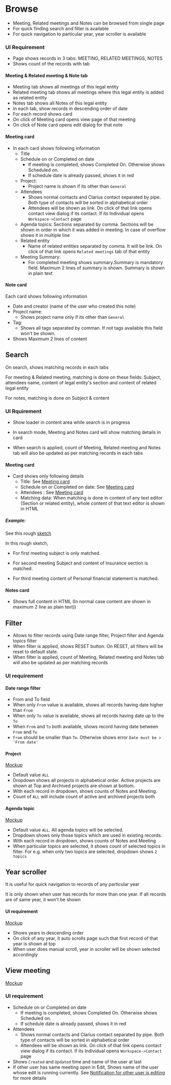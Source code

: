 # Browse

- Meeting, Related meetings and Notes can be browsed from single page
- For quick finding search and filter is available
- For quick navigation to particular year, year scroller is available



### UI Requirement

- Page shows records in 3 tabs: MEETING, RELATED MEETINGS, NOTES
- Shows count of the records with tab

#### Meeting & Related meeting & Note tab

- Meeting tab shows all meetings of this legal entity
- Related meeting tab shows  all meetings where this legal entity is added as related entity 
- Notes tab shows all Notes of this legal entity
- In each tab, show records in descending order of date
- For each record shows card
- On click of Meeting card opens view page of that meeting
- On click of Note card opens edit dialog for that note

#### Meeting card

- In each card shows following information
  - Title
  - Schedule on or Completed on date
    - If meeting is completed, shows Completed On. Otherwise shows Scheduled on. 
    - If schedule date is already passed, shows it in red
  - Project: 
    - Project name is shown if its other than `General`
  - Attendees
    - Shows normal contacts and Clarius contact separated by pipe. Both type of contacts will be sorted in alphabetical order
    - Attendees will be shown as link. On click of that link opens contact view dialog if its contact. If its Individual opens `Workspace->Contact` page
  - Agenda topics: Sections separated by comma. Sections will be shown in order in which it was added in meeting. In case of overflow shows it in multiple line
  - Related entity
    - Name of related entities separated by comma. It will be link.  On click of that link opens  `Related meetings` tab of that entity
  - Meeting Summary:
    - For completed meeting shows summary.Summary is mandatory field. Maximum 2 lines of summary is shown. Summary is shown in plain text

#### Note card

Each card shows following information

- Date and creator (name of the user who created this note)
- Project name:  
  - Shows project name only if its other than `General`
- Tag:
  - Shows all tags separated by comman. If not tags available this field won't be shown.
- Shows Maximum 2 lines of content



## Search 

On search, shows matching records in each tabs

For meeting & Related meeting, matching is done on these fields: Subject, attendees name, content of legal entity's section  and content of related legal entity

For notes, matching is done on Subject & content

### UI Rquirement

- Show loader in content area while search is in progress

- In search mode, Meeting and Notes card will show matching details in card
- When search is applied, count of Meeting, Related meeting and Notes tab will also be updated as per matching records in each tabs

#### Meeting card

- Card shows only following details
  - Title: See [Meeting card](#meeting-card)
  - Schedule on or Completed on date: See [Meeting card](#meeting-card)
  - Attendees : See [Meeting card](#meeting-card)
  - Matching data: When matching is done in content of any text editor (Section or related entity), whole content of that text editor is shown in HTML

##### Example: 

See this rough [sketch](https://drive.google.com/file/d/1IzYHsBVXsoebC_tX-bncGVomwk5TpZ5d/view)

In this rough sketch, 

- For first meeting subject is only matched.

- For second meeting Subject and content of Insurance section is matched.

- For third meeting content of Personal financial statement is matched.

#### Notes card

- Shows full content in HTML (In normal case content are shown in maximum 2 line as plain text))

## Filter

- Allows to filter records using Date range filter, Project filter and Agenda topics filter
- When filter is applied, shows RESET button. On RESET, all filters will be  reset to default state.
- When filter is applied, count of Meeting, Related meeting and Notes tab will also be updated as per matching records

### UI requirement

#### Date range filter

- From and To field
- When only `From` value is available, shows all records having date higher than `From`
- When only `To` value is available, shows all records having date up to the `To`
- When `From` and `To` both available, shows record having date between `From` and `To`
- `From` should be smaller than `To`.  Otherwise shows error `Date must be > 'From date'`

#### Project

[Mockup](https://drive.google.com/file/d/10fZhrN-DtuRNMdWldb6o2CAb0dkyzmoJ/view)

- Default value `ALL`
- Dropdown shows all projects in alphabetical order. Active projects are shown at Top and Archived projects are shown at bottom. 
- With each record in dropdown, shows counts of Notes and Meeting. 
- Count of `ALL` will include count of active and archived projects both

#### Agenda topic

[Mockup](https://drive.google.com/file/d/13l723_TohEBeCUDXCBc_KFUU3MNai_zQ/view)

- Default value `ALL`. All agenda topics will be selected.
- Dropdown shows only those topics which are used in existing records.
- With each record in dropdown, shows counts of Notes and Meeting
- When particular topics are selected, it shows count of selected topics in filter. For e.g. when only two topics are selected, dropdown shows `2 topics` 

## Year scroller

It is useful for quick navigation to records of any particular year

It is only shown when user has records for more than one year. If all records are of same year, it won't be shown

#### UI requirement

[Mockup](https://drive.google.com/file/d/1NnrxRp02ltpSDw1HaA1B7O9qu-8MFngE/view)

- Shows years in descending order
- On click of any year, it auto scrolls page such that first record of that year is shown at top
- When user does manual scroll, year in scroller will be shown selected accordingly

## View meeting

[Mockup](https://drive.google.com/file/d/1iamIm_MzoKD61vWZtfh6gokxiU7vxrIA/view)

### UI requirement

- Schedule on or Completed on date
  - If meeting is completed, shows Completed On. Otherwise shows Scheduled on. 
  - If schedule date is already passed, shows it in red
- Attendees
  - Shows normal contacts and Clarius contact separated by pipe. Both type of contacts will be sorted in alphabetical order
  - Attendees will be shown as link. On click of that link opens contact view dialog if its contact. If its Individual opens `Workspace->Contact` page
- Shows `Created` and `Updated` time and name of the user at last
- If other user has same meeting open in Edit, Shows name of the user whose edit is running currently. See [Notification for other user is editing](./meeting#notification-for-other-user-is-editing) for more details
